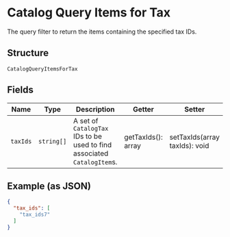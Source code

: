 
# Catalog Query Items for Tax

The query filter to return the items containing the specified tax IDs.

## Structure

`CatalogQueryItemsForTax`

## Fields

| Name | Type | Description | Getter | Setter |
|  --- | --- | --- | --- | --- |
| `taxIds` | `string[]` | A set of `CatalogTax` IDs to be used to find associated `CatalogItem`s. | getTaxIds(): array | setTaxIds(array taxIds): void |

## Example (as JSON)

```json
{
  "tax_ids": [
    "tax_ids7"
  ]
}
```

